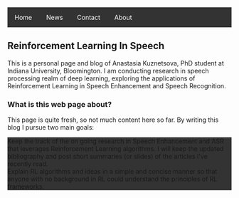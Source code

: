 <style>
ul {
  list-style-type: none;
  margin: 0;
  padding: 0;
  overflow: hidden;
  background-color: #333;
}

li {
  float: left;
}

li a {
  display: block;
  color: white;
  text-align: center;
  padding: 14px 16px;
  text-decoration: none;
}

li a:hover {
  background-color: #111;
}
</style>

<ul>
  <li><a class="active" href="#home">Home</a></li>
  <li><a href="#news">News</a></li>
  <li><a href="#contact">Contact</a></li>
  <li><a href="#about">About</a></li>
</ul>

## Reinforcement Learning In Speech

This is a personal page and blog of Anastasia Kuznetsova, PhD student at Indiana University, Bloomington. I am conducting research in speech processing realm of deep learning, exploring the applications of Reinforcement Learning in Speech Enhancement and Speech Recognition.

### What is this web page about?
This page is quite fresh, so not much content here so far. By writing this blog I pursue two main goals:
 - Keep the track of the on going research in Speech Enhancement and ASR that leverages Reinforcement Learning algorithms. I will keep the updated bibliography and post short summaries (or slides) of the articles I've recently read.
 - Explain RL algorithms and ideas in a simple and concise manner so that anyone with no background in RL could understand the principles of RL frameworks.
